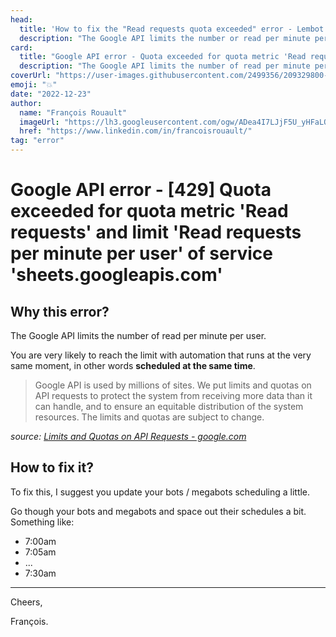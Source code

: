 ```yaml
---
head:
  title: 'How to fix the "Read requests quota exceeded" error - Lembot FAQ'
  description: "The Google API limits the number or read per minute per user in order to protect the system and ensure equitable distribution"
card:
  title: "Google API error - Quota exceeded for quota metric 'Read requests' and limit 'Read requests per minute per user' of service 'sheets.googleapis.com'"
  description: "The Google API limits the number of read per minute per user. Simply review the schedule of your bots and megabots and space them out at bit."
coverUrl: "https://user-images.githubusercontent.com/2499356/209329800-3f3935ac-c184-4ecc-8399-8e2019775d7b.jpg"
emoji: "💥"
date: "2022-12-23"
author:
  name: "François Rouault"
  imageUrl: "https://lh3.googleusercontent.com/ogw/ADea4I7LJjF5U_yHFaLQIoNCysLkiEHPLHnWKxj0i1SadVY=s32-c-mo"
  href: "https://www.linkedin.com/in/francoisrouault/"
tag: "error"
---
```


# Google API error - [429] Quota exceeded for quota metric 'Read requests' and limit 'Read requests per minute per user' of service 'sheets.googleapis.com'

## Why this error?

The Google API limits the number of read per minute per user.

You are very likely to reach the limit with automation that runs at the very same moment, in other words **scheduled at the same time**.

> Google API is used by millions of sites. We put limits and quotas on API requests to protect the system from receiving more data than it can handle, and to ensure an equitable distribution of the system resources. The limits and quotas are subject to change.

_source: [Limits and Quotas on API Requests - google.com](https://developers.google.com/analytics/devguides/config/mgmt/v3/limits-quotas)_

## How to fix it?

To fix this, I suggest you update your bots / megabots scheduling a little.

Go though your bots and megabots and space out their schedules a bit. Something like:

- 7:00am
- 7:05am
- ...
- 7:30am

---

Cheers,

François.
